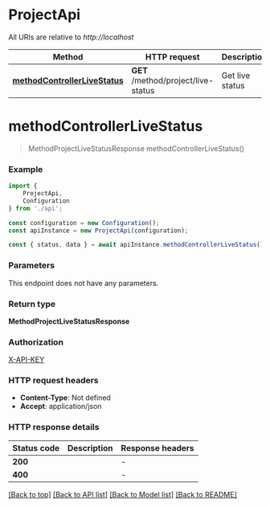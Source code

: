 # ProjectApi

All URIs are relative to *http://localhost*

|Method | HTTP request | Description|
|------------- | ------------- | -------------|
|[**methodControllerLiveStatus**](#methodcontrollerlivestatus) | **GET** /method/project/live-status | Get live status|

# **methodControllerLiveStatus**
> MethodProjectLiveStatusResponse methodControllerLiveStatus()


### Example

```typescript
import {
    ProjectApi,
    Configuration
} from './api';

const configuration = new Configuration();
const apiInstance = new ProjectApi(configuration);

const { status, data } = await apiInstance.methodControllerLiveStatus();
```

### Parameters
This endpoint does not have any parameters.


### Return type

**MethodProjectLiveStatusResponse**

### Authorization

[X-API-KEY](../README.md#X-API-KEY)

### HTTP request headers

 - **Content-Type**: Not defined
 - **Accept**: application/json


### HTTP response details
| Status code | Description | Response headers |
|-------------|-------------|------------------|
|**200** |  |  -  |
|**400** |  |  -  |

[[Back to top]](#) [[Back to API list]](../README.md#documentation-for-api-endpoints) [[Back to Model list]](../README.md#documentation-for-models) [[Back to README]](../README.md)

